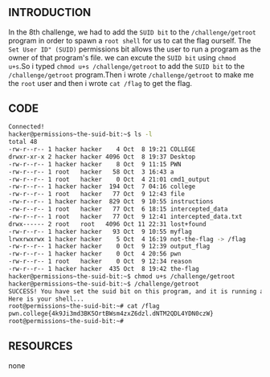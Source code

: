# 
## INTRODUCTION
In the 8th challenge, we had to add the `SUID bit` to the `/challenge/getroot` program in order to spawn a `root shell` for us to cat the flag ourself.
The `Set User ID" (SUID)` permissions bit allows the user to run a program as the owner of that program's file.
we can excute the `SUID bit` using `chmod  u+s`.So i typed `chmod u+s /challenge/getroot` to add the `SUID bit` to the `/challenge/getroot` program.Then i wrote
`/challenge/getroot` to make me the `root` user and then i wrote `cat /flag` to get the flag.
## CODE
```bash
Connected!
hacker@permissions~the-suid-bit:~$ ls -l
total 48
-rw-r--r-- 1 hacker hacker    4 Oct  8 19:21 COLLEGE
drwxr-xr-x 2 hacker hacker 4096 Oct  8 19:37 Desktop
-rw-r--r-- 1 hacker hacker    8 Oct  9 11:15 PWN
-rw-r--r-- 1 root   hacker   58 Oct  3 16:43 a
-rw-r--r-- 1 root   hacker    0 Oct  4 21:01 cmd1_output
-rw-r--r-- 1 hacker hacker  194 Oct  7 04:16 college
-rw-r--r-- 1 root   hacker   77 Oct  9 12:43 file
-rw-r--r-- 1 hacker hacker  829 Oct  9 10:55 instructions
-rw-r--r-- 1 root   hacker   77 Oct  6 18:15 intercepted_data
-rw-r--r-- 1 root   hacker   77 Oct  9 12:41 intercepted_data.txt
drwx------ 2 root   root   4096 Oct 11 22:31 lost+found
-rw-r--r-- 1 hacker hacker   93 Oct  9 10:55 myflag
lrwxrwxrwx 1 hacker hacker    5 Oct  4 16:19 not-the-flag -> /flag
-rw-r--r-- 1 hacker hacker    0 Oct  9 12:39 output_flag
-rw-r--r-- 1 hacker hacker    0 Oct  4 20:56 pwn
-rw-r--r-- 1 root   hacker    0 Oct  9 12:34 reason
-rw-r--r-- 1 hacker hacker  435 Oct  8 19:42 the-flag
hacker@permissions~the-suid-bit:~$ chmod u+s /challenge/getroot
hacker@permissions~the-suid-bit:~$ /challenge/getroot
SUCCESS! You have set the suid bit on this program, and it is running as root!
Here is your shell...
root@permissions~the-suid-bit:~# cat /flag
pwn.college{4k9Ji3md3BK5OrtBWsm4zxZ6dzl.dNTM2QDL4YDN0czW}
root@permissions~the-suid-bit:~#
```
## RESOURCES
none
